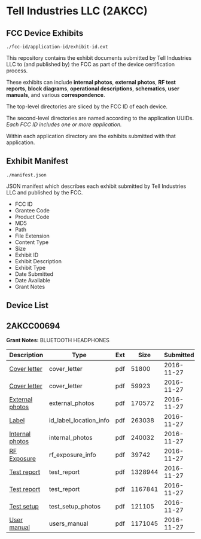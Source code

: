 # Tell Industries LLC (2AKCC)
## FCC Device Exhibits

```
./fcc-id/application-id/exhibit-id.ext
```

This repository contains the exhibit documents submitted by Tell Industries LLC to (and published by) the FCC as part of the device certification process.

These exhibits can include **internal photos**, **external photos**, **RF test reports**, **block diagrams**, **operational descriptions**, **schematics**, **user manuals**, and various **correspondence**.

The top-level directories are sliced by the FCC ID of each device.

The second-level directories are named according to the application UUIDs. *Each FCC ID includes one or more application.*

Within each application directory are the exhibits submitted with that application. 

## Exhibit Manifest

```
./manifest.json
```

JSON manifest which describes each exhibit submitted by Tell Industries LLC and published by the FCC.

- FCC ID
- Grantee Code
- Product Code
- MD5
- Path
- File Extension
- Content Type
- Size
- Exhibit ID
- Exhibit Description
- Exhibit Type
- Date Submitted
- Date Available
- Grant Notes

## Device List
## 2AKCC00694
**Grant Notes:** BLUETOOTH HEADPHONES

| Description | Type | Ext | Size | Submitted | Available |
| ----------- | ---- | --- | ---- | --------- | --------- |
| [Cover letter](2AKCC00694/0892d39b4a75ca6d74261bf4f65a6059/3208609.pdf) | cover_letter | pdf | 51800 | 2016-11-27 | 2016-11-27 |
| [Cover letter](2AKCC00694/0892d39b4a75ca6d74261bf4f65a6059/3208610.pdf) | cover_letter | pdf | 59923 | 2016-11-27 | 2016-11-27 |
| [External photos](2AKCC00694/0892d39b4a75ca6d74261bf4f65a6059/3208611.pdf) | external_photos | pdf | 170572 | 2016-11-27 | 2016-11-27 |
| [Label](2AKCC00694/0892d39b4a75ca6d74261bf4f65a6059/3208612.pdf) | id_label_location_info | pdf | 263038 | 2016-11-27 | 2016-11-27 |
| [Internal photos](2AKCC00694/0892d39b4a75ca6d74261bf4f65a6059/3208613.pdf) | internal_photos | pdf | 240032 | 2016-11-27 | 2016-11-27 |
| [RF Exposure](2AKCC00694/0892d39b4a75ca6d74261bf4f65a6059/3208615.pdf) | rf_exposure_info | pdf | 39742 | 2016-11-27 | 2016-11-27 |
| [Test report](2AKCC00694/0892d39b4a75ca6d74261bf4f65a6059/3208617.pdf) | test_report | pdf | 1328944 | 2016-11-27 | 2016-11-27 |
| [Test report](2AKCC00694/0892d39b4a75ca6d74261bf4f65a6059/3208618.pdf) | test_report | pdf | 1167841 | 2016-11-27 | 2016-11-27 |
| [Test setup](2AKCC00694/0892d39b4a75ca6d74261bf4f65a6059/3208619.pdf) | test_setup_photos | pdf | 121105 | 2016-11-27 | 2016-11-27 |
| [User manual](2AKCC00694/0892d39b4a75ca6d74261bf4f65a6059/3208620.pdf) | users_manual | pdf | 1171045 | 2016-11-27 | 2016-11-27 |
